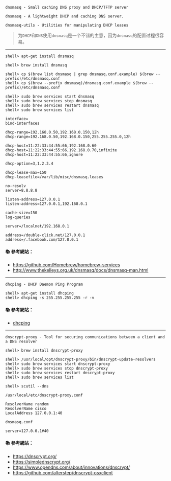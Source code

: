 `dnsmasq - Small caching DNS proxy and DHCP/TFTP server`

`dnsmasq - A lightweight DHCP and caching DNS server.`

`dnsmasq-utils - Utilities for manipulating DHCP leases`

> 为`DHCP`和`DNS`使用`dnsmasq`是一个不错的主意，因为`dnsmasq`的配置过程很容易。

---

```console
shell> apt-get install dnsmasq 

shell> brew install dnsmasq

shell> cp $(brew list dnsmasq | grep dnsmasq.conf.example) $(brew --prefix)/etc/dnsmasq.conf
shell> cp $(brew --prefix dnsmasq)/dnsmasq.conf.example $(brew --prefix)/etc/dnsmasq.conf

shell> sudo brew services start dnsmasq
shell> sudo brew services stop dnsmasq
shell> sudo brew services restart dnsmasq
shell> sudo brew services list
```

```
interface=
bind-interfaces

dhcp-range=192.168.0.50,192.168.0.150,12h
dhcp-range=192.168.0.50,192.168.0.150,255.255.255.0,12h

dhcp-host=11:22:33:44:55:66,192.168.0.60
dhcp-host=11:22:33:44:55:66,192.168.0.70,infinite
dhcp-host=11:22:33:44:55:66,ignore

dhcp-option=3,1.2.3.4

dhcp-lease-max=150
dhcp-leasefile=/var/lib/misc/dnsmasq.leases
```

```
no-resolv
server=8.8.8.8
```

```
listen-address=127.0.0.1
listen-address=127.0.0.1,192.168.0.1

cache-size=150
log-queries

server=/localnet/192.168.0.1

address=/double-click.net/127.0.0.1
address=/.facebook.com/127.0.0.1
```

#### :books: 參考網站：
- https://github.com/Homebrew/homebrew-services
- http://www.thekelleys.org.uk/dnsmasq/docs/dnsmasq-man.html

---

`dhcping - DHCP Daemon Ping Program`

```console
shell> apt-get install dhcping
shell> dhcping -s 255.255.255.255 -r -v  
```

#### :books: 參考網站：
- [dhcping](http://manpages.ubuntu.com/manpages/precise/man8/dhcping.8.html)
---

`dnscrypt-proxy - Tool for securing communications between a client and a DNS resolver`

```console
shell> brew install dnscrypt-proxy

shell> /usr/local/opt/dnscrypt-proxy/bin/dnscrypt-update-resolvers
shell> sudo brew services start dnscrypt-proxy
shell> sudo brew services stop dnscrypt-proxy
shell> sudo brew services restart dnscrypt-proxy
shell> sudo brew services list

shell> scutil --dns
```

`/usr/local/etc/dnscrypt-proxy.conf`
```
ResolverName random
ResolverName cisco
LocalAddress 127.0.0.1:40
```

`dnsmasq.conf`
```
server=127.0.0.1#40
```

#### :books: 參考網站：
- https://dnscrypt.org/
- https://simplednscrypt.org/
- https://www.opendns.com/about/innovations/dnscrypt/
- https://github.com/alterstep/dnscrypt-osxclient
